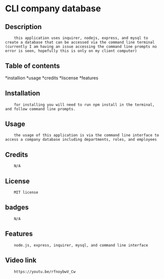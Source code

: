
# CLI company database
## Description
        this application uses inquirer, nodejs, express, and mysql to create a database that can be accessed via the command line terminal (currently I am having an issue accessing the command line prompts no error is seen, hopefully this is only on my client computer) 
        
## Table of contents
 *installion
 *usage
 *credits
 *liscense
 *features        
        
## Installation
        for installing you will need to run npm install in the terminal, and follow command line prompts.
        
## Usage
        the usage of this application is via the command line interface to access a company database including departments, roles, and employees
        
## Credits
        N/A
        
## License
        MIT license
        
## badges
        N/A
        
## Features
        node.js, express, inquirer, mysql, and command line interface

## Video link
        https://youtu.be/rfnoybwV_Cw
        
